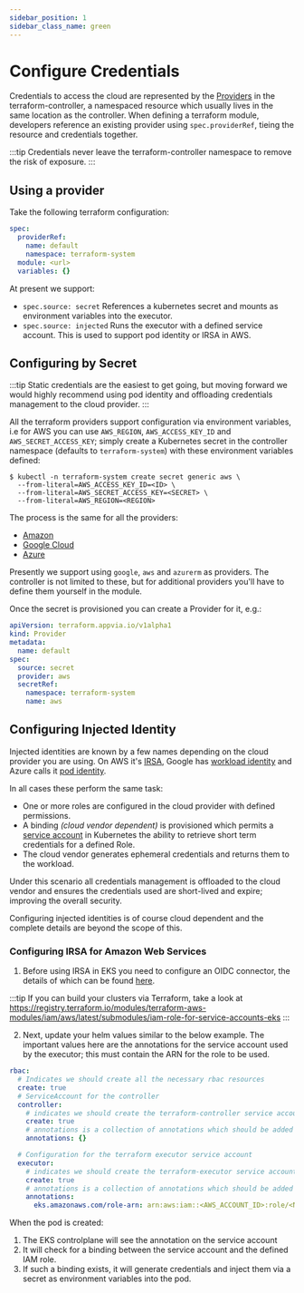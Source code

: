 ```yaml
---
sidebar_position: 1
sidebar_class_name: green
---
```

# Configure Credentials

Credentials to access the cloud are represented by the [Providers](docs/reference/providers.terraform.appvia.io.md) in the terraform-controller, a namespaced resource which usually lives in the same location as the controller. When defining a terraform module, developers reference an existing provider using `spec.providerRef`, tieing the resource and credentials together.

:::tip
Credentials never leave the terraform-controller namespace to remove the risk of exposure.
:::

## Using a provider

Take the following terraform configuration:

```yaml
spec:
  providerRef:
    name: default
    namespace: terraform-system
  module: <url>
  variables: {}
```

At present we support:
* `spec.source: secret` References a kubernetes secret and mounts as environment variables into the executor.
* `spec.source: injected` Runs the executor with a defined service account. This is used to support pod identity or IRSA in AWS.

## Configuring by Secret

:::tip
Static credentials are the easiest to get going, but moving forward we would highly recommend using pod identity and offloading credentials management to the cloud provider.
:::

All the terraform providers support configuration via environment variables, i.e for AWS you can use `AWS_REGION`, `AWS_ACCESS_KEY_ID` and `AWS_SECRET_ACCESS_KEY`; simply create a Kubernetes secret in the controller namespace (defaults to `terraform-system`) with these environment variables defined:

```shell
$ kubectl -n terraform-system create secret generic aws \
  --from-literal=AWS_ACCESS_KEY_ID=<ID> \
  --from-literal=AWS_SECRET_ACCESS_KEY=<SECRET> \
  --from-literal=AWS_REGION=<REGION>
```

The process is the same for all the providers:
* [Amazon](https://registry.terraform.io/providers/hashicorp/aws/latest/docs)
* [Google Cloud](https://registry.terraform.io/providers/hashicorp/google/latest)
* [Azure](https://registry.terraform.io/providers/hashicorp/azurerm/latest/docs)

Presently we support using `google`, `aws` and `azurerm` as providers. The controller is not limited to these, but for additional providers you'll have to define them yourself in the module.

Once the secret is provisioned you can create a Provider for it, e.g.:

```yaml
apiVersion: terraform.appvia.io/v1alpha1
kind: Provider
metadata:
  name: default
spec:
  source: secret
  provider: aws
  secretRef:
    namespace: terraform-system
    name: aws
```

## Configuring Injected Identity

Injected identities are known by a few names depending on the cloud provider you are using. On AWS it's [IRSA](https://docs.aws.amazon.com/emr/latest/EMR-on-EKS-DevelopmentGuide/setting-up-enable-IAM.html), Google has [workload identity](https://cloud.google.com/kubernetes-engine/docs/how-to/workload-identity) and Azure calls it [pod identity](https://docs.microsoft.com/en-us/azure/aks/use-azure-ad-pod-identity).

In all cases these perform the same task:
* One or more roles are configured in the cloud provider with defined permissions.
* A binding _(cloud vendor dependent)_ is provisioned which permits a [service account](https://kubernetes.io/docs/tasks/configure-pod-container/configure-service-account/) in Kubernetes the ability to retrieve short term credentials for a defined Role.
* The cloud vendor generates ephemeral credentials and returns them to the workload.

Under this scenario all credentials management is offloaded to the cloud vendor and ensures the credentials used are short-lived and expire; improving the overall security.

Configuring injected identities is of course cloud dependent and the complete details are beyond the scope of this.

### Configuring IRSA for Amazon Web Services

1. Before using IRSA in EKS you need to configure an OIDC connector, the details of which can be found [here](https://docs.aws.amazon.com/eks/latest/userguide/iam-roles-for-service-accounts-technical-overview.html).

:::tip
If you can build your clusters via Terraform, take a look at https://registry.terraform.io/modules/terraform-aws-modules/iam/aws/latest/submodules/iam-role-for-service-accounts-eks
:::

2. Next, update your helm values similar to the below example. The important values here are the annotations for the service account used by the executor; this must contain the ARN for the role to be used.

```yaml
rbac:
  # Indicates we should create all the necessary rbac resources
  create: true
  # ServiceAccount for the controller
  controller:
    # indicates we should create the terraform-controller service account
    create: true
    # annotations is a collection of annotations which should be added to the ServiceAccount
    annotations: {}

  # Configuration for the terraform executor service account
  executor:
    # indicates we should create the terraform-executor service account
    create: true
    # annotations is a collection of annotations which should be added to the ServiceAccount
    annotations:
      eks.amazonaws.com/role-arn: arn:aws:iam::<AWS_ACCOUNT_ID>:role/<NAME_OF_ROLE>
```

When the pod is created:
1. The EKS controlplane will see the annotation on the service account
2. It will check for a binding between the service account and the defined IAM role.
3. If such a binding exists, it will generate credentials and inject them via a secret as environment variables into the pod.

